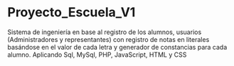 # Proyecto_Escuela_V1
Sistema de ingeniería en base al registro de los alumnos, usuarios (Administradores y representantes) con registro de notas en literales basándose en el valor de cada letra y generador de constancias para cada alumno. Aplicando Sql, MySql, PHP, JavaScript, HTML y CSS
